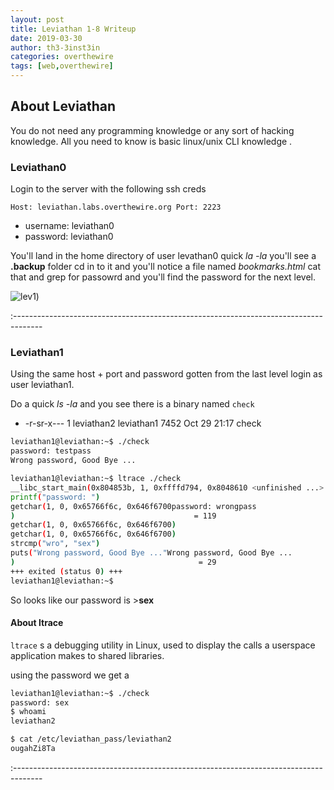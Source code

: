 ```yaml
---
layout: post
title: Leviathan 1-8 Writeup
date: 2019-03-30
author: th3-3inst3in
categories: overthewire
tags: [web,overthewire]
---
```



## About Leviathan

You do not need any programming knowledge or any sort of hacking knowledge. All you need to know is basic linux/unix CLI knowledge .
    
### Leviathan0

Login to the server with the following ssh creds

` Host: leviathan.labs.overthewire.org Port: 2223 `
* username: leviathan0
* password: leviathan0

You'll land in the home directory of user levathan0 quick _la -la_ you'll see a **.backup** folder cd in to it and you'll notice a file named _bookmarks.html_ cat that and grep for passowrd and you'll find the password for the next level.

![lev1](https://mbilalrizwan.github.io/MyCtfWriteups/assets/images/overthewire/lev1.png))

:-------------------------------------------------------------------------------------

### Leviathan1

Using the same host + port  and password gotten from the last level login as user leviathan1.

Do a quick _ls -la_ and you see there is a binary named `check`

* -r-sr-x---  1 leviathan2 leviathan1 7452 Oct 29 21:17 check

```bash
leviathan1@leviathan:~$ ./check
password: testpass
Wrong password, Good Bye ...

leviathan1@leviathan:~$ ltrace ./check
__libc_start_main(0x804853b, 1, 0xffffd794, 0x8048610 <unfinished ...>
printf("password: ")                                                         = 10
getchar(1, 0, 0x65766f6c, 0x646f6700password: wrongpass
)                                        = 119
getchar(1, 0, 0x65766f6c, 0x646f6700)                                        = 114
getchar(1, 0, 0x65766f6c, 0x646f6700)                                        = 111
strcmp("wro", "sex")                                                         = 1
puts("Wrong password, Good Bye ..."Wrong password, Good Bye ...
)                                         = 29
+++ exited (status 0) +++
leviathan1@leviathan:~$

```

So looks like our password is >**sex** 

#### About ltrace

`ltrace` s a debugging utility in Linux, used to display the calls a userspace application makes to shared libraries.

using the password we get a


```bash
leviathan1@leviathan:~$ ./check
password: sex
$ whoami
leviathan2

$ cat /etc/leviathan_pass/leviathan2
ougahZi8Ta

```


:-------------------------------------------------------------------------------------
